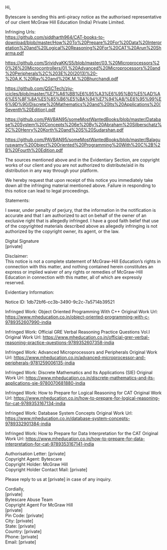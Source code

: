 Hi,

Bytescare is sending this anti-piracy notice as the authorised representative of our client McGraw Hill Education (India) Private Limited.

Infringing Urls:  
https://github.com/siddharth964/CAT-books-to-download/blob/master/How%20To%20Prepare%20For%20Data%20Interpretation%20and%20Logical%20Reasoning%20For%20CAT%20Arun%20Sharma.pdf

https://github.com/SrividyaKK/S5/blob/master/03.%20Microprocessors%20%26%20Microcontrollers/01.%20Advanced%20Microprocessors%20and%20Peripherals%2C%203E%20(2013)%20-%20A.K.%20Ray%20and%20K.M.%20Bhurchandi.pdf

https://github.com/QSCTech/zju-icicles/blob/master/%E7%A6%BB%E6%95%A3%E6%95%B0%E5%AD%A6%E5%8F%8A%E5%85%B6%E5%BA%94%E7%94%A8/%E6%95%99%E6%9D%90/Discrete%20Mathematics%20and%20Its%20Applications%20(Seventh%20Edition).pdf

https://github.com/PAVBAN95/someMostWantedBooks/blob/master/Database%20System%20Concepts%206e%20By%20Abraham%20Silberschatz%2C%20Henry%20Korth%20and%20S%20Sudarshan.pdf

https://github.com/PAVBAN95/someMostWantedBooks/blob/master/Balaguruswamy%20Object%20Oriented%20Programming%20With%20C%2B%2B%20Fourth%20Edition.pdf

The sources mentioned above and in the Evidentiary Section, are copyright works of our client and you are not authorized to distribute/aid in its distribution in any way through your platform.

We hereby request that upon receipt of this notice you immediately take down all the infringing material mentioned above. Failure in responding to this notice can lead to legal proceedings.

Statements:

I swear, under penalty of perjury, that the information in the notification is accurate and that I am authorized to act on behalf of the owner of an exclusive right that is allegedly infringed. I have a good faith belief that use of the copyrighted materials described above as allegedly infringing is not authorized by the copyright owner, its agent, or the law.

Digital Signature  
[private]

Disclaimer:  
This notice is not a complete statement of McGraw-Hill Education’s rights in connection with this matter, and nothing contained herein constitutes an express or implied waiver of any rights or remedies of McGraw-Hill Education in connection with this matter, all of which are expressly reserved.


Evidentiary Information:

Notice ID: 1db72bf6-cc3b-3490-9c2c-7a5714b39521

Infringed Work: Object Oriented Programming With C++
Original Work Url: https://www.mheducation.co.in/object-oriented-programming-with-c-9789352607990-india

Infringed Work: Official GRE Verbal Reasoning Practice Questions Vol.I
Original Work Url: https://www.mheducation.co.in/official-grer-verbal-reasoning-practice-questions-9789352607358-india

Infringed Work: Advanced Microprocessors and Peripherals
Original Work Url: https://www.mheducation.co.in/advanced-microprocessor-and-peripherals-9781259006135-india

Infringed Work: Discrete Mathematics and Its Applications (SIE)
Original Work Url: https://www.mheducation.co.in/discrete-mathematics-and-its-applications-sie-9780070681880-india

Infringed Work: How to Prepare for Logical Reasoning for CAT
Original Work Url: https://www.mheducation.co.in/how-to-prepare-for-logical-reasoning-for-cat-9789353167134-india

Infringed Work: Database System Concepts
Original Work Url: https://www.mheducation.co.in/database-system-concepts-9789332901384-india

Infringed Work: How to Prepare for Data Interpretation for the CAT
Original Work Url: https://www.mheducation.co.in/how-to-prepare-for-data-interpretation-for-cat-9789353167141-india

Authorisation Letter: [private]  
Copyright Agent: Bytescare  
Copyright Holder: McGraw Hill  
Copyright Holder Contact Mail: [private]

Please reply to us at [private] in case of any inquiry.


Cordially,  
[private]  
Bytescare Abuse Team  
Copyright Agent For McGraw Hill  
[private]  
Pin Code: [private]  
City: [private]  
State: [private]  
Country: [private]  
Phone: [private]  
Email: [private]
